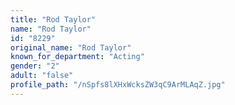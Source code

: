 ```yaml
---
title: "Rod Taylor"
name: "Rod Taylor"
id: "8229"
original_name: "Rod Taylor"
known_for_department: "Acting"
gender: "2"
adult: "false"
profile_path: "/nSpfs8lXHxWcksZW3qC9ArMLAqZ.jpg"
---
```

